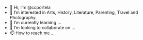 - 👋 Hi, I’m @ccportela
- 👀 I’m interested in Arts, History, Literature, Parenting, Travel and Photography.
- 🌱 I’m currently learning ...
- 💞️ I’m looking to collaborate on ...
- 📫 How to reach me ...

<!---
ccportela/ccportela is a ✨ special ✨ repository because its `README.md` (this file) appears on your GitHub profile.
You can click the Preview link to take a look at your changes.
--->
